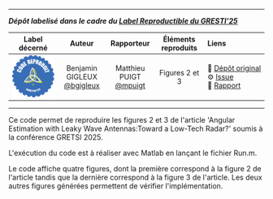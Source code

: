 <hr>

**_Dépôt labelisé dans le cadre du [Label Reproductible du GRESTI'25](https://gretsi.fr/colloque2025/recherche-reproductible/)_**

| Label décerné | Auteur | Rapporteur | Éléments reproduits | Liens |
|:-------------:|:------:|:----------:|:-------------------:|:------|
| ![](label_or.png) | Benjamin GIGLEUX<br>[@bgigleux](https://github.com/bgigleux) | Matthieu PUIGT<br>[@mpuigt](https://github.com/mpuigt) |  Figures 2 et 3 | 📌&nbsp;[Dépôt&nbsp;original](https://github.com/bgigleux/Angular-Estimation-with-LWA)<br>⚙️&nbsp;[Issue](https://github.com/GRETSI-2025/Label-Reproductible/issues/10)<br>📝&nbsp;[Rapport](https://github.com/GRETSI-2025/Label-Reproductible/tree/main/rapports/Rapport_issue_10) |

<hr>

Ce code permet de reproduire les figures 2 et 3 de l'article 'Angular Estimation with Leaky Wave Antennas:Toward a Low-Tech Radar?' soumis à la conférence GRETSI 2025.

L'exécution du code est à réaliser avec Matlab en lançant le fichier Run.m.

Le code affiche quatre figures, dont la première correspond à la figure 2 de l'article tandis que la dernière correspond à la figure 3 de l'article. Les deux autres figures générées permettent de vérifier l'implémentation.
